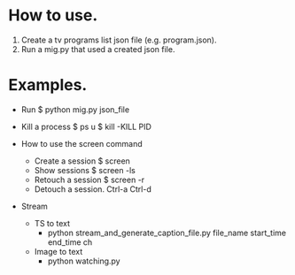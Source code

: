 # How to use.
1. Create a tv programs list json file (e.g. program.json).
2. Run a mig.py that used a created json file.



# Examples.
- Run
$ python mig.py json_file 

- Kill a process
$ ps u
$ kill -KILL PID

- How to use the screen command
  - Create a session
$ screen
  - Show sessions
$ screen -ls
  - Retouch a session
$ screen -r 
  - Detouch a session.
Ctrl-a Ctrl-d
- Stream
  - TS to text
    - python stream_and_generate_caption_file.py file_name start_time end_time ch
  - Image to text
    - python watching.py
